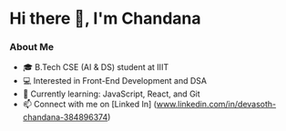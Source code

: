 # Hi there 👋, I'm Chandana  
###  About Me  
- 🎓 B.Tech CSE (AI & DS) student at IIIT  
- 💻 Interested in Front-End Development and DSA  
- 🌱 Currently learning: JavaScript, React, and Git  
- 📫 Connect with me on [Linked In] (www.linkedin.com/in/devasoth-chandana-384896374)


